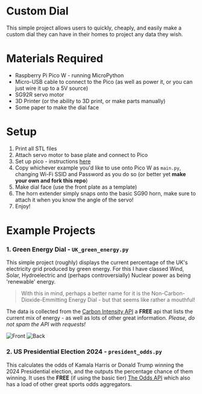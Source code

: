 # Custom Dial

This simple project allows users to quickly, cheaply, and easily make a custom dial they can have in their homes to project any data they wish.

# Materials Required
- Raspberry Pi Pico W - running MicroPython
- Micro-USB cable to connect to the Pico (as well as power it, or you can just wire it up to a 5V source)
- SG92R servo motor
- 3D Printer (or the ability to 3D print, or make parts manually)
- Some paper to make the dial face

# Setup
1. Print all STL files
2. Attach servo motor to base plate and connect to Pico
3. Set up pico - instructions [here](https://datasheets.raspberrypi.com/picow/connecting-to-the-internet-with-pico-w.pdf)
4. Copy whichever example you'd like to use onto Pico W as `main.py`, changing Wi-Fi SSID and Password as you do so (or better yet **make your own and fork this repo**)
5. Make dial face (use the front plate as a template)
6. The horn extender simply snaps onto the basic SG90 horn, make sure to attach it when you know the angle of the servo!
7. Enjoy!

# Example Projects
### 1. Green Energy Dial - `UK_green_energy.py`
This simple project (roughly) displays the current percentage of the UK's electricity grid produced by green energy. For this I have classed Wind, Solar, Hydroelectric and (perhaps controversially) Nuclear power as being 'renewable' energy. 
>With this in mind, perhaps a better name for it is the Non-Carbon-Dioxide-Emmitting Energy Dial - but that seems like rather a mouthful!

The data is collected from the [Carbon Intensity API](https://carbonintensity.org.uk) a **FREE** api that lists the current mix of energy - as well as lots of other great information.
*Please, do not spam the API with requests!*

![Front](GED1.jpeg)
![Back](GED2.jpeg)

### 2. US Presidential Election 2024 - `president_odds.py`
This calculates the odds of Kamala Harris or Donald Trump winning the 2024 Presidential election, and the outputs the percentage chance of them winning.
It uses the **FREE** (if using the basic tier) [The Odds API](https://the-odds-api.com) which also has a load of other great sports odds aggregators.  

